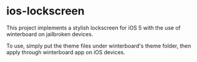 ios-lockscreen
==============

This project implements a stylish lockscreen for iOS 5 with the use of winterboard on jailbroken devices.

To use, simply put the theme files under winterboard's theme folder, then apply through winterboard app on iOS devices.
